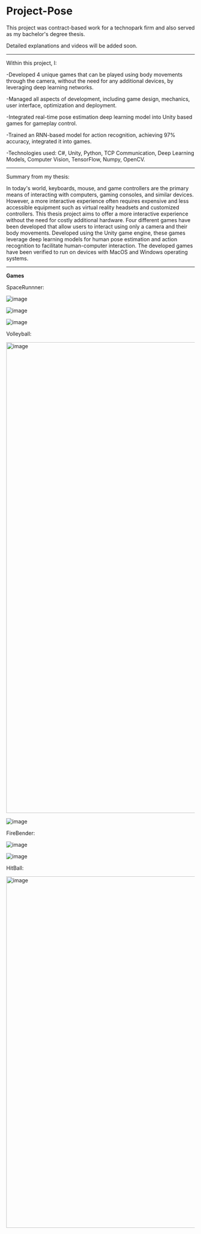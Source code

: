 # Project-Pose

This project was contract-based work for a technopark firm and also served as my bachelor's degree thesis.

Detailed explanations and videos will be added soon.

----
Within this project, I:

-Developed 4 unique games that can be played using body movements through the camera, without the need for any additional devices, by leveraging deep learning networks.

-Managed all aspects of development, including game design, mechanics, user interface, optimization and deployment.

-Integrated real-time pose estimation deep learning model into Unity based games for gameplay control.

-Trained an RNN-based model for action recognition, achieving 97% accuracy, integrated it into games.

-Technologies used: C#, Unity, Python, TCP Communication, Deep Learning Models, Computer Vision, TensorFlow, Numpy, OpenCV.

----
Summary from my thesis:

In today's world, keyboards, mouse, and game controllers are the primary means of interacting with computers, gaming consoles, and similar devices. However, a more interactive experience often requires expensive and less accessible equipment such as virtual reality headsets and customized controllers.
This thesis project aims to offer a more interactive experience without the need for costly additional hardware. Four different games have been developed that allow users to interact using only a camera and their body movements.
Developed using the Unity game engine, these games leverage deep learning models for human pose estimation and action recognition to facilitate human-computer interaction. The developed games have been verified to run on devices with MacOS and Windows operating systems.

----

**Games**


SpaceRunnner:



![image](https://github.com/user-attachments/assets/eb3f9264-37d1-4348-bd26-854d7a48d800)

![image](https://github.com/user-attachments/assets/09c3d27e-5032-46aa-bc72-6f30889ca393)

![image](https://github.com/user-attachments/assets/e1bca341-d41d-4ccb-a29f-2c12ff347348)


Volleyball:


<img width="1255" alt="image" src="https://github.com/user-attachments/assets/a2de7a22-e09a-4046-a946-5d7fee823bf8">

![image](https://github.com/user-attachments/assets/6b2ed7cd-aeec-4c7b-96a7-ce0689e4d201)


FireBender:


![image](https://github.com/user-attachments/assets/23a080a2-c3cd-4a4c-a534-7f9564fba515)

![image](https://github.com/user-attachments/assets/ee4d4180-6012-45a1-8758-9e24526ce46f)


HitBall:


<img width="937" alt="image" src="https://github.com/user-attachments/assets/fbf99506-4e04-4c72-a405-a2a17da096fa">


